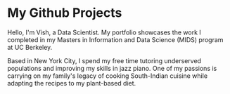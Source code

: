 # My Github Projects

Hello, I'm Vish, a Data Scientist. My portfolio showcases the work I completed in my Masters in Information and Data Science (MIDS) program at UC Berkeley.

Based in New York City, I spend my free time tutoring underserved populations and improving my skills in jazz piano. One of my passions is carrying on my family's legacy of cooking South-Indian cuisine while adapting the recipes to my plant-based diet.
